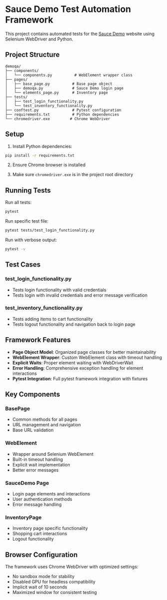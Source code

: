 # Sauce Demo Test Automation Framework

This project contains automated tests for the [Sauce Demo](https://www.saucedemo.com/) website using Selenium WebDriver and Python.

## Project Structure

```
demoqa/
├── components/
│   └── components.py          # WebElement wrapper class
├── pages/
│   ├── base_page.py          # Base page object
│   ├── demoqa.py             # Sauce Demo login page
│   └── elements_page.py      # Inventory page
├── tests/
│   ├── test_login_functionality.py
│   └── test_inventory_functionality.py
├── conftest.py               # Pytest configuration
├── requirements.txt          # Python dependencies
└── chromedriver.exe         # Chrome WebDriver
```

## Setup

1. Install Python dependencies:
```bash
pip install -r requirements.txt
```

2. Ensure Chrome browser is installed

3. Make sure `chromedriver.exe` is in the project root directory

## Running Tests

Run all tests:
```bash
pytest
```

Run specific test file:
```bash
pytest tests/test_login_functionality.py
```

Run with verbose output:
```bash
pytest -v
```

## Test Cases

### test_login_functionality.py
- Tests login functionality with valid credentials
- Tests login with invalid credentials and error message verification

### test_inventory_functionality.py
- Tests adding items to cart functionality
- Tests logout functionality and navigation back to login page

## Framework Features

- **Page Object Model**: Organized page classes for better maintainability
- **WebElement Wrapper**: Custom WebElement class with timeout handling
- **Explicit Waits**: Proper element waiting with WebDriverWait
- **Error Handling**: Comprehensive exception handling for element interactions
- **Pytest Integration**: Full pytest framework integration with fixtures

## Key Components

### BasePage
- Common methods for all pages
- URL management and navigation
- Base URL validation

### WebElement
- Wrapper around Selenium WebElement
- Built-in timeout handling
- Explicit wait implementation
- Better error messages

### SauceDemo Page
- Login page elements and interactions
- User authentication methods
- Error message handling

### InventoryPage
- Inventory page specific functionality
- Shopping cart interactions
- Logout functionality

## Browser Configuration

The framework uses Chrome WebDriver with optimized settings:
- No sandbox mode for stability
- Disabled GPU for headless compatibility
- Implicit wait of 10 seconds
- Maximized window for consistent testing
